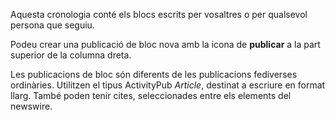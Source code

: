 Aquesta cronologia conté els blocs escrits per vosaltres o per qualsevol persona que seguiu.

Podeu crear una publicació de bloc nova amb la icona de **publicar** a la part superior de la columna dreta.

Les publicacions de bloc són diferents de les publicacions fediverses ordinàries. Utilitzen el tipus ActivityPub *Article*, destinat a escriure en format llarg. També poden tenir cites, seleccionades entre els elements del newswire.
